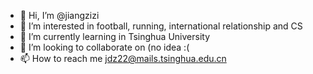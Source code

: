 - 👋 Hi, I’m @jiangzizi
- 👀 I’m interested in football, running, international relationship and CS
- 🌱 I’m currently learning in Tsinghua University
- 💞️ I’m looking to collaborate on (no idea :(
- 📫 How to reach me jdz22@mails.tsinghua.edu.cn

<!---
jiangzizi/jiangzizi is a ✨ special ✨ repository because its `README.md` (this file) appears on your GitHub profile.
You can click the Preview link to take a look at your changes.
--->
